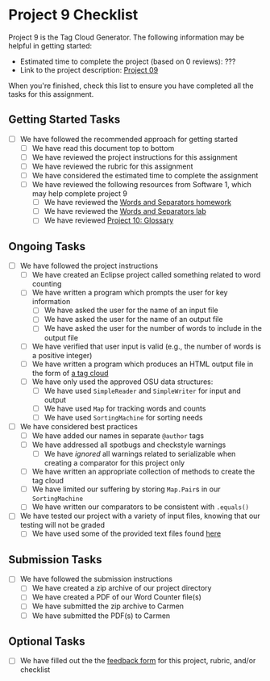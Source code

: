 # Project 9 Checklist

Project 9 is the Tag Cloud Generator. The following information may be 
helpful in getting started:

- Estimated time to complete the project (based on 0 reviews): ???
- Link to the project description: [Project 09][project]

When you're finished, check this list to ensure you have 
completed all the tasks for this assignment.

## Getting Started Tasks

- [ ] We have followed the recommended approach for getting started
  - [ ] We have read this document top to bottom
  - [ ] We have reviewed the project instructions for this assignment
  - [ ] We have reviewed the rubric for this assignment
  - [ ] We have considered the estimated time to complete the assignment
  - [ ] We have reviewed the following resources from Software 1, which may help complete project 9
    - [ ] We have reviewed the [Words and Separators homework][words-and-seps-homework]
    - [ ] We have reviewed the [Words and Separators lab][words-and-seps-lab]
    - [ ] We have reviewed [Project 10: Glossary][project-10]

## Ongoing Tasks

- [ ] We have followed the project instructions
  - [ ] We have created an Eclipse project called something related to word counting
  - [ ] We have written a program which prompts the user for key information 
    - [ ] We have asked the user for the name of an input file
    - [ ] We have asked the user for the name of an output file
    - [ ] We have asked the user for the number of words to include in the output file
  - [ ] We have verified that user input is valid (e.g., the number of words is a positive integer)
  - [ ] We have written a program which produces an HTML output file in the form of [a tag cloud][tag-cloud]
  - [ ] We have only used the approved OSU data structures:
    - [ ] We have used `SimpleReader` and `SimpleWriter` for input and output
    - [ ] We have used `Map` for tracking words and counts
    - [ ] We have used `SortingMachine` for sorting needs
- [ ] We have considered best practices
  - [ ] We have added our names in separate `@author` tags
  - [ ] We have addressed all spotbugs and checkstyle warnings
    - [ ] We have *ignored* all warnings related to serializable when creating a comparator for this project only
  - [ ] We have written an appropriate collection of methods to create the tag cloud
  - [ ] We have limited our suffering by storing `Map.Pair`s in our `SortingMachine`
  - [ ] We have written our comparators to be consistent with `.equals()`
- [ ] We have tested our project with a variety of input files, knowing that our testing will not be graded
  - [ ] We have used some of the provided text files found [here][text-files]

## Submission Tasks

- [ ] We have followed the submission instructions
  - [ ] We have created a zip archive of our project directory
  - [ ] We have created a PDF of our Word Counter file(s)
  - [ ] We have submitted the zip archive to Carmen
  - [ ] We have submitted the PDF(s) to Carmen

## Optional Tasks

- [ ] We have filled out the the [feedback form][feedback-form] for this project, rubric, and/or checklist


[feedback-form]: https://forms.gle/qJ1gEM5N1r6X7Poy5
[project]: https://web.cse.ohio-state.edu/software/2231/web-sw2/assignments/projects/tag-cloud-generator/tag-cloud-generator1.html
[tag-cloud]: https://web.cse.ohio-state.edu/software/2231/web-sw2/assignments/projects/tag-cloud-generator/data/importance.html
[words-and-seps-homework]: http://web.cse.ohio-state.edu/software/2221/web-sw1/assignments/homeworks/next-word-or-separator.html
[words-and-seps-lab]: http://web.cse.ohio-state.edu/software/2221/web-sw1/extras/instructions/glossary-start/glossary-start.html
[project-10]: http://web.cse.ohio-state.edu/software/2221/web-sw1/assignments/projects/glossary/glossary.html
[text-files]: https://web.cse.ohio-state.edu/software/2231/web-sw2/assignments/projects/tag-cloud-generator/data/
